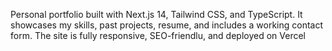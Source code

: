 Personal portfolio built with Next.js 14, Tailwind CSS, and TypeScript. It showcases my skills, past projects, resume, and includes a working contact form. The site is fully responsive, SEO-friendlu, and deployed on Vercel
